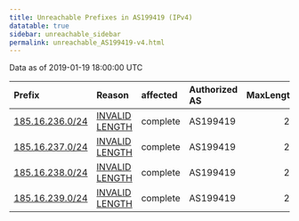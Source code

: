 ```yaml
---
title: Unreachable Prefixes in AS199419 (IPv4)
datatable: true
sidebar: unreachable_sidebar
permalink: unreachable_AS199419-v4.html
---
```


Data as of 2019-01-19 18:00:00 UTC


<div class="datatable-begin"></div>

| Prefix                                                   | Reason                                                                                                     | affected   | Authorized AS   |   MaxLength | Anchor                                         |   unreachable /24s |
|:---------------------------------------------------------|:-----------------------------------------------------------------------------------------------------------|:-----------|:----------------|------------:|:-----------------------------------------------|-------------------:|
| [185.16.236.0/24](https://stat.ripe.net/185.16.236.0/24) | [INVALID LENGTH](https://rpki-validator.ripe.net/announcement-preview?asn=AS199419&prefix=185.16.236.0/24) | complete   | AS199419        |          22 | [RIPE](unreachable_RIPE_NCC_RPKI_Root-v4.html) |                  1 |
| [185.16.237.0/24](https://stat.ripe.net/185.16.237.0/24) | [INVALID LENGTH](https://rpki-validator.ripe.net/announcement-preview?asn=AS199419&prefix=185.16.237.0/24) | complete   | AS199419        |          22 | [RIPE](unreachable_RIPE_NCC_RPKI_Root-v4.html) |                  1 |
| [185.16.238.0/24](https://stat.ripe.net/185.16.238.0/24) | [INVALID LENGTH](https://rpki-validator.ripe.net/announcement-preview?asn=AS199419&prefix=185.16.238.0/24) | complete   | AS199419        |          22 | [RIPE](unreachable_RIPE_NCC_RPKI_Root-v4.html) |                  1 |
| [185.16.239.0/24](https://stat.ripe.net/185.16.239.0/24) | [INVALID LENGTH](https://rpki-validator.ripe.net/announcement-preview?asn=AS199419&prefix=185.16.239.0/24) | complete   | AS199419        |          22 | [RIPE](unreachable_RIPE_NCC_RPKI_Root-v4.html) |                  1 |

<div class="datatable-end"></div>